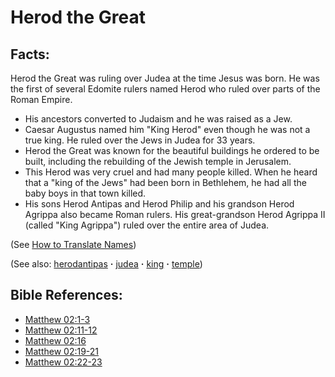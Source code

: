 # Herod the Great #

## Facts: ##

Herod the Great was ruling over Judea at the time Jesus was born. He was the first of several Edomite rulers named Herod who ruled over parts of the Roman Empire.

 * His ancestors converted to Judaism and he was raised as a Jew.
 * Caesar Augustus named him "King Herod" even though he was not a true king. He ruled over the Jews in Judea for 33 years.
 * Herod the Great was known for the beautiful buildings he ordered to be built, including the rebuilding of the Jewish temple in Jerusalem.
 * This Herod was very cruel and had many people killed. When he heard that a "king of the Jews" had been born in Bethlehem, he had all the baby boys in that town killed.
 * His sons Herod Antipas and Herod Philip and his grandson Herod Agrippa also became Roman rulers. His great-grandson Herod Agrippa II (called "King Agrippa") ruled over the entire area of Judea.

(See [How to Translate Names](https://git.door43.org/Door43/en-ta-translate-vol1/src/master/content/translate_names.md))

(See also: [herodantipas](../other/herodantipas.md) **·** [judea](../other/judea.md) **·** [king](../other/king.md) **·** [temple](../kt/temple.md))

## Bible References: ##

* [Matthew 02:1-3](https://door43.org/en/bible/notes/mat/02/01)
* [Matthew 02:11-12](https://door43.org/en/bible/notes/mat/02/11)
* [Matthew 02:16](https://door43.org/en/bible/notes/mat/02/16)
* [Matthew 02:19-21](https://door43.org/en/bible/notes/mat/02/19)
* [Matthew 02:22-23](https://door43.org/en/bible/notes/mat/02/22)



